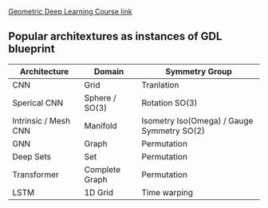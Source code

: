 [Geometric Deep Learning Course link](https://geometricdeeplearning.com/lectures/)

## Popular architextures as instances of GDL blueprint
Architecture|Domain |Symmetry Group
----|----|----
CNN|Grid|Tranlation
Sperical CNN|Sphere / SO(3)|Rotation SO(3)
Intrinsic / Mesh CNN|Manifold|Isometry Iso(Omega) / Gauge Symmetry SO(2)
GNN|Graph|Permutation
Deep Sets|Set|Permutation
Transformer|Complete Graph|Permutation
LSTM|1D Grid|Time warping


